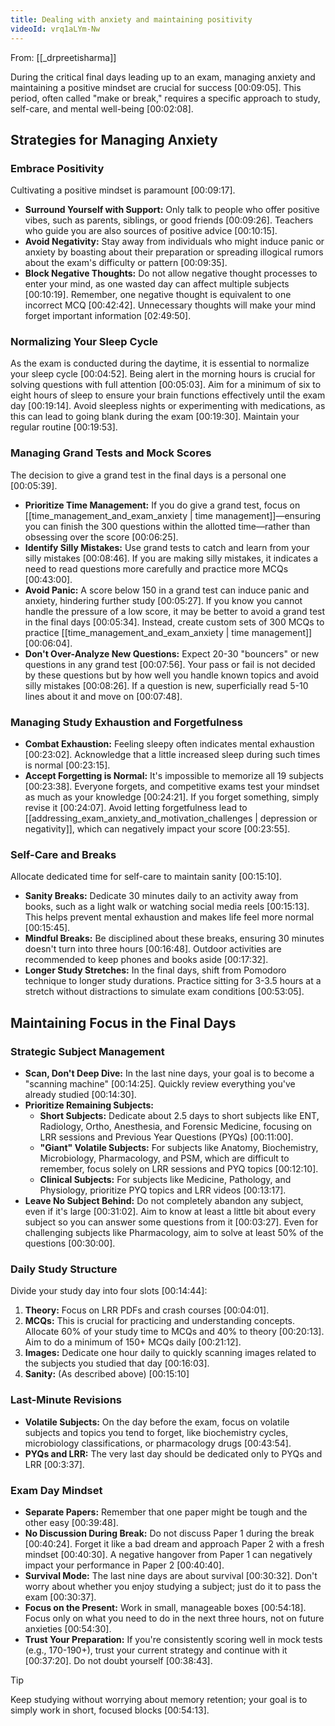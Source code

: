 ```yaml
---
title: Dealing with anxiety and maintaining positivity
videoId: vrq1aLYm-Nw
---
```


From: [[_drpreetisharma]] <br/> 

During the critical final days leading up to an exam, managing anxiety and maintaining a positive mindset are crucial for success <a class="yt-timestamp" data-t="00:09:05">[00:09:05]</a>. This period, often called "make or break," requires a specific approach to study, self-care, and mental well-being <a class="yt-timestamp" data-t="00:02:08">[00:02:08]</a>.

## Strategies for Managing Anxiety

### Embrace Positivity
Cultivating a positive mindset is paramount <a class="yt-timestamp" data-t="00:09:17">[00:09:17]</a>.
*   **Surround Yourself with Support:** Only talk to people who offer positive vibes, such as parents, siblings, or good friends <a class="yt-timestamp" data-t="00:09:26">[00:09:26]</a>. Teachers who guide you are also sources of positive advice <a class="yt-timestamp" data-t="00:10:15">[00:10:15]</a>.
*   **Avoid Negativity:** Stay away from individuals who might induce panic or anxiety by boasting about their preparation or spreading illogical rumors about the exam's difficulty or pattern <a class="yt-timestamp" data-t="00:09:35">[00:09:35]</a>.
*   **Block Negative Thoughts:** Do not allow negative thought processes to enter your mind, as one wasted day can affect multiple subjects <a class="yt-timestamp" data-t="00:10:19">[00:10:19]</a>. Remember, one negative thought is equivalent to one incorrect MCQ <a class="yt-timestamp" data-t="00:42:42">[00:42:42]</a>. Unnecessary thoughts will make your mind forget important information <a class="yt-timestamp" data-t="02:49:50">[02:49:50]</a>.

### Normalizing Your Sleep Cycle
As the exam is conducted during the daytime, it is essential to normalize your sleep cycle <a class="yt-timestamp" data-t="00:04:52">[00:04:52]</a>. Being alert in the morning hours is crucial for solving questions with full attention <a class="yt-timestamp" data-t="00:05:03">[00:05:03]</a>. Aim for a minimum of six to eight hours of sleep to ensure your brain functions effectively until the exam day <a class="yt-timestamp" data-t="00:19:14">[00:19:14]</a>. Avoid sleepless nights or experimenting with medications, as this can lead to going blank during the exam <a class="yt-timestamp" data-t="00:19:30">[00:19:30]</a>. Maintain your regular routine <a class="yt-timestamp" data-t="00:19:53">[00:19:53]</a>.

### Managing Grand Tests and Mock Scores
The decision to give a grand test in the final days is a personal one <a class="yt-timestamp" data-t="00:05:39">[00:05:39]</a>.
*   **Prioritize Time Management:** If you do give a grand test, focus on [[time_management_and_exam_anxiety | time management]]—ensuring you can finish the 300 questions within the allotted time—rather than obsessing over the score <a class="yt-timestamp" data-t="00:06:25">[00:06:25]</a>.
*   **Identify Silly Mistakes:** Use grand tests to catch and learn from your silly mistakes <a class="yt-timestamp" data-t="00:08:46">[00:08:46]</a>. If you are making silly mistakes, it indicates a need to read questions more carefully and practice more MCQs <a class="yt-timestamp" data-t="00:43:00">[00:43:00]</a>.
*   **Avoid Panic:** A score below 150 in a grand test can induce panic and anxiety, hindering further study <a class="yt-timestamp" data-t="00:05:27">[00:05:27]</a>. If you know you cannot handle the pressure of a low score, it may be better to avoid a grand test in the final days <a class="yt-timestamp" data-t="00:05:34">[00:05:34]</a>. Instead, create custom sets of 300 MCQs to practice [[time_management_and_exam_anxiety | time management]] <a class="yt-timestamp" data-t="00:06:04">[00:06:04]</a>.
*   **Don't Over-Analyze New Questions:** Expect 20-30 "bouncers" or new questions in any grand test <a class="yt-timestamp" data-t="00:07:56">[00:07:56]</a>. Your pass or fail is not decided by these questions but by how well you handle known topics and avoid silly mistakes <a class="yt-timestamp" data-t="00:08:26">[00:08:26]</a>. If a question is new, superficially read 5-10 lines about it and move on <a class="yt-timestamp" data-t="00:07:48">[00:07:48]</a>.

### Managing Study Exhaustion and Forgetfulness
*   **Combat Exhaustion:** Feeling sleepy often indicates mental exhaustion <a class="yt-timestamp" data-t="00:23:02">[00:23:02]</a>. Acknowledge that a little increased sleep during such times is normal <a class="yt-timestamp" data-t="00:23:15">[00:23:15]</a>.
*   **Accept Forgetting is Normal:** It's impossible to memorize all 19 subjects <a class="yt-timestamp" data-t="00:23:38">[00:23:38]</a>. Everyone forgets, and competitive exams test your mindset as much as your knowledge <a class="yt-timestamp" data-t="00:24:21">[00:24:21]</a>. If you forget something, simply revise it <a class="yt-timestamp" data-t="00:24:07">[00:24:07]</a>. Avoid letting forgetfulness lead to [[addressing_exam_anxiety_and_motivation_challenges | depression or negativity]], which can negatively impact your score <a class="yt-timestamp" data-t="00:23:55">[00:23:55]</a>.

### Self-Care and Breaks
Allocate dedicated time for self-care to maintain sanity <a class="yt-timestamp" data-t="00:15:10">[00:15:10]</a>.
*   **Sanity Breaks:** Dedicate 30 minutes daily to an activity away from books, such as a light walk or watching social media reels <a class="yt-timestamp" data-t="00:15:13">[00:15:13]</a>. This helps prevent mental exhaustion and makes life feel more normal <a class="yt-timestamp" data-t="00:15:45">[00:15:45]</a>.
*   **Mindful Breaks:** Be disciplined about these breaks, ensuring 30 minutes doesn't turn into three hours <a class="yt-timestamp" data-t="00:16:48">[00:16:48]</a>. Outdoor activities are recommended to keep phones and books aside <a class="yt-timestamp" data-t="00:17:32">[00:17:32]</a>.
*   **Longer Study Stretches:** In the final days, shift from Pomodoro technique to longer study durations. Practice sitting for 3-3.5 hours at a stretch without distractions to simulate exam conditions <a class="yt-timestamp" data-t="00:53:05">[00:53:05]</a>.

## Maintaining Focus in the Final Days

### Strategic Subject Management
*   **Scan, Don't Deep Dive:** In the last nine days, your goal is to become a "scanning machine" <a class="yt-timestamp" data-t="00:14:25">[00:14:25]</a>. Quickly review everything you've already studied <a class="yt-timestamp" data-t="00:14:30">[00:14:30]</a>.
*   **Prioritize Remaining Subjects:**
    *   **Short Subjects:** Dedicate about 2.5 days to short subjects like ENT, Radiology, Ortho, Anesthesia, and Forensic Medicine, focusing on LRR sessions and Previous Year Questions (PYQs) <a class="yt-timestamp" data-t="00:11:00">[00:11:00]</a>.
    *   **"Giant" Volatile Subjects:** For subjects like Anatomy, Biochemistry, Microbiology, Pharmacology, and PSM, which are difficult to remember, focus solely on LRR sessions and PYQ topics <a class="yt-timestamp" data-t="00:12:10">[00:12:10]</a>.
    *   **Clinical Subjects:** For subjects like Medicine, Pathology, and Physiology, prioritize PYQ topics and LRR videos <a class="yt-timestamp" data-t="00:13:17">[00:13:17]</a>.
*   **Leave No Subject Behind:** Do not completely abandon any subject, even if it's large <a class="yt-timestamp" data-t="00:31:02">[00:31:02]</a>. Aim to know at least a little bit about every subject so you can answer some questions from it <a class="yt-timestamp" data-t="00:03:27">[00:03:27]</a>. Even for challenging subjects like Pharmacology, aim to solve at least 50% of the questions <a class="yt-timestamp" data-t="00:30:00">[00:30:00]</a>.

### Daily Study Structure
Divide your study day into four slots <a class="yt-timestamp" data-t="00:14:44">[00:14:44]</a>:
1.  **Theory:** Focus on LRR PDFs and crash courses <a class="yt-timestamp" data-t="00:04:01">[00:04:01]</a>.
2.  **MCQs:** This is crucial for practicing and understanding concepts. Allocate 60% of your study time to MCQs and 40% to theory <a class="yt-timestamp" data-t="00:20:13">[00:20:13]</a>. Aim to do a minimum of 150+ MCQs daily <a class="yt-timestamp" data-t="00:21:12">[00:21:12]</a>.
3.  **Images:** Dedicate one hour daily to quickly scanning images related to the subjects you studied that day <a class="yt-timestamp" data-t="00:16:03">[00:16:03]</a>.
4.  **Sanity:** (As described above) <a class="yt-timestamp" data-t="00:15:10">[00:15:10]</a>

### Last-Minute Revisions
*   **Volatile Subjects:** On the day before the exam, focus on volatile subjects and topics you tend to forget, like biochemistry cycles, microbiology classifications, or pharmacology drugs <a class="yt-timestamp" data-t="00:43:54">[00:43:54]</a>.
*   **PYQs and LRR:** The very last day should be dedicated only to PYQs and LRR <a class="yt-timestamp" data-t="00:3:37">[00:3:37]</a>.

### Exam Day Mindset
*   **Separate Papers:** Remember that one paper might be tough and the other easy <a class="yt-timestamp" data-t="00:39:48">[00:39:48]</a>.
*   **No Discussion During Break:** Do not discuss Paper 1 during the break <a class="yt-timestamp" data-t="00:40:24">[00:40:24]</a>. Forget it like a bad dream and approach Paper 2 with a fresh mindset <a class="yt-timestamp" data-t="00:40:30">[00:40:30]</a>. A negative hangover from Paper 1 can negatively impact your performance in Paper 2 <a class="yt-timestamp" data-t="00:40:40">[00:40:40]</a>.
*   **Survival Mode:** The last nine days are about survival <a class="yt-timestamp" data-t="00:30:32">[00:30:32]</a>. Don't worry about whether you enjoy studying a subject; just do it to pass the exam <a class="yt-timestamp" data-t="00:30:37">[00:30:37]</a>.
*   **Focus on the Present:** Work in small, manageable boxes <a class="yt-timestamp" data-t="00:54:18">[00:54:18]</a>. Focus only on what you need to do in the next three hours, not on future anxieties <a class="yt-timestamp" data-t="00:54:30">[00:54:30]</a>.
*   **Trust Your Preparation:** If you're consistently scoring well in mock tests (e.g., 170-190+), trust your current strategy and continue with it <a class="yt-timestamp" data-t="00:37:20">[00:37:20]</a>. Do not doubt yourself <a class="yt-timestamp" data-t="00:38:43">[00:38:43]</a>.

> [!TIP]
> Keep studying without worrying about memory retention; your goal is to simply work in short, focused blocks <a class="yt-timestamp" data-t="00:54:13">[00:54:13]</a>.